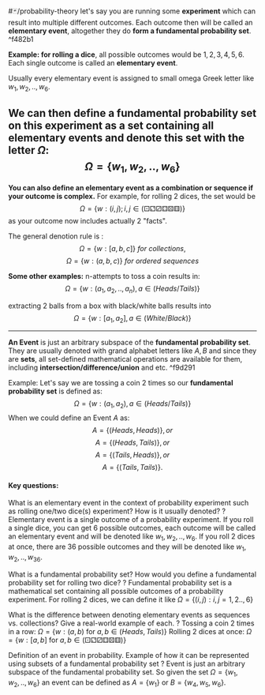 #🃏/probability-theory
let's say you are running some **experiment** which can result into multiple different outcomes. Each outcome then will be called an **elementary event**, altogether they do **form a fundamental probability set**. ^f482b1

**Example: for rolling a dice**, all possible outcomes would be $1,2,3,4,5,6$. Each single outcome is called an **elementary event**. 

Usually every elementary event is assigned to small omega Greek letter like $w_{1},w_{2},..,w_{6}$.

We can then define a fundamental probability set on this experiment as a set containing all elementary events and denote this set with the letter $\Omega$:
$$\Omega = \{w_{1},w_{2},..,w_{6}\}$$
---
**You can also define an elementary event as a combination or sequence if your outcome is complex.** For example, for rolling 2 dices, the set would be
$$\Omega = \{w : (i,j); i,j \in(⚀⚁⚂⚃⚄⚅) \}$$ as your outcome now includes actually 2 "facts".

The general denotion rule is :
$$\Omega = \{w : [a,b,c]\}\ for\ collections,$$
$$\Omega = \{w : (a,b,c)\}\ for\ ordered\ sequences$$ 

**Some other examples:**
n-attempts to toss a coin results in:
$$\Omega = \{w : (a_{1},a_2,..,a_{n}),a \in(Heads/Tails)\}$$ 

extracting 2 balls from a box with black/white balls results into
$$\Omega = \{w : [a_{1},a_{2}],a \in(White/Black)\}$$ 

---
**An Event** is just an arbitrary subspace of the **fundamental probability set**. They are usually denoted with grand alphabet letters like $A,B$ and since they are **sets**, all set-defined mathematical operations are available for them, including **intersection/difference/union** and etc. ^f9d291

Example: 
Let's say we are tossing a coin 2 times so our **fundamental probability set** is defined as:
$$\Omega = \{w : (a_{1},a_{2}),a \in(Heads/Tails)\}$$
When we could define an Event $A$ as:
$$A = \{(Heads, Heads)\}, or$$
$$A =  \{(Heads, Tails)\}, or$$
$$A =  \{(Tails, Heads)\}, or$$
$$A = \{(Tails, Tails)\}.$$

#### Key questions:

What is an elementary event in the context of probability experiment such as rolling one/two dice(s) experiment? How is it usually denoted?
?
Elementary event is a single outcome of a probability experiment. If you roll a single dice, you can get 6 possible outcomes, each outcome will be called an elementary event and will be denoted like $w_{1},w_{2},..,w_{6}$. If you roll 2 dices at once, there are 36 possible outcomes and they will be denoted like $w_{1},w_{2},..,w_{36}$.


What is a fundamental probability set? How would you define a fundamental probability set for rolling two dice?
?
Fundamental probability set is a mathematical set containing all possible outcomes of a probability experiment. For rolling 2 dices, we can define it like $\Omega=\{(i,j):i,j = 1,2..,6\}$


What is the difference between denoting elementary events as sequences vs. collections? Give a real-world example of each.
?
Tossing a coin 2 times in a row: $\Omega=\{w : (a,b)\text{ for } a,b \in (Heads, Tails)\}$
Rolling 2 dices at once: $\Omega=\{w : [a,b]\text{ for } a,b \in (⚀⚁⚂⚃⚄⚅)\}$


Definition of an event in probability. Example of how it can be represented using subsets of a fundamental probability set
?
Event is just an arbitrary subspace of the fundamental probability set. So given the set $\Omega = \{w_{1},w_{2},..,w_{6}\}$ an event can be defined as  $A = \{w_{1}\}$ or $B = \{w_{4},w_{5},w_{6}\}$.
